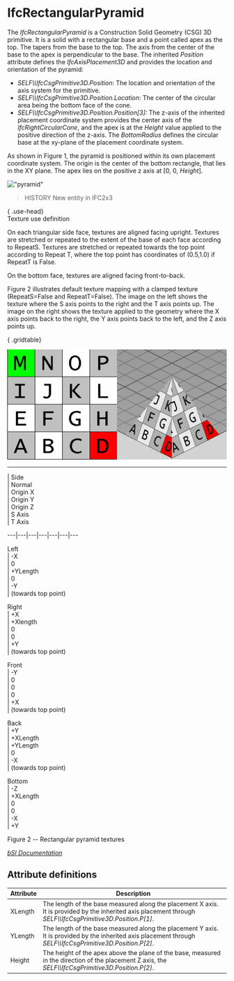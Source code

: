 IfcRectangularPyramid
=====================
The _IfcRectangularPyramid_ is a Construction Solid Geometry (CSG) 3D
primitive. It is a solid with a rectangular base and a point called apex as
the top. The tapers from the base to the top. The axis from the center of the
base to the apex is perpendicular to the base. The inherited _Position_
attribute defines the _IfcAxisPlacement3D_ and provides the location and
orientation of the pyramid:  
  
* _SELF\\\IfcCsgPrimitive3D.Position_: The location and orientation of the axis system for the primitive.   
* _SELF\\\IfcCsgPrimitive3D.Position.Location_: The center of the circular area being the bottom face of the cone.  
* _SELF\\\IfcCsgPrimitive3D.Position.Position[3]:_ The z-axis of the inherited placement coordinate system provides the center axis of the _IfcRightCircularCone_, and the apex is at the _Height_ value applied to the positive direction of the z-axis. The _BottomRadius_ defines the circular base at the xy-plane of the placement coordinate system.  
  
As shown in Figure 1, the pyramid is positioned within its own placement
coordinate system. The origin is the center of the bottom rectangle, that lies
in the XY plane. The apex lies on the positive z axis at [0, 0, _Height_].  
  
!["pyramid"](../figures/ifcrectangularpyramid-layout1.png "Figure 1 --
Rectangular pyramid geometry")  
  
> HISTORY  New entity in IFC2x3  
  
{ .use-head}  
Texture use definition  
  
On each triangular side face, textures are aligned facing upright. Textures
are stretched or repeated to the extent of the base of each face according to
RepeatS. Textures are stretched or repeated towards the top point according to
Repeat T, where the top point has coordinates of (0.5,1.0) if RepeatT is
False.  
  
On the bottom face, textures are aligned facing front-to-back.  
  
Figure 2 illustrates default texture mapping with a clamped texture
(RepeatS=False and RepeatT=False). The image on the left shows the texture
where the S axis points to the right and the T axis points up. The image on
the right shows the texture applied to the geometry where the X axis points
back to the right, the Y axis points back to the left, and the Z axis points
up.  
  
  
  
{ .gridtable}  
  
  
![texture](../figures/ifcrectangularpyramid-texture.png)  
  
---  
  
  
  
  
  
| Side  
| Normal  
| Origin X  
| Origin Y  
| Origin Z  
| S Axis  
| T Axis  
  
---|---|---|---|---|---|---  
  
  
Left  
| -X  
| 0  
| +YLength  
| 0  
| -Y  
| (towards top point)  
  
  
  
Right  
| +X  
| +Xlength  
| 0  
| 0  
| +Y  
| (towards top point)  
  
  
  
Front  
| -Y  
| 0  
| 0  
| 0  
| +X  
| (towards top point)  
  
  
  
Back  
| +Y  
| +XLength  
| +YLength  
| 0  
| -X  
| (towards top point)  
  
  
  
Bottom  
| -Z  
| +XLength  
| 0  
| 0  
| -X  
| +Y  
  
  
  
  
  
  
  
  

Figure 2 -- Rectangular pyramid textures

  
  
  
  
  
[ _bSI
Documentation_](https://standards.buildingsmart.org/IFC/DEV/IFC4_2/FINAL/HTML/schema/ifcgeometricmodelresource/lexical/ifcrectangularpyramid.htm)


Attribute definitions
---------------------
| Attribute   | Description                                                                                                                                                  |
|-------------|--------------------------------------------------------------------------------------------------------------------------------------------------------------|
| XLength     | The length of the base measured along the placement X axis. It is provided by the inherited axis placement through _SELF\\\IfcCsgPrimitive3D.Position.P[1]_. |
| YLength     | The length of the base measured along the placement Y axis. It is provided by the inherited axis placement through _SELF\\\IfcCsgPrimitive3D.Position.P[2]_. |
| Height      | The height of the apex above the plane of the base, measured in the direction of the placement Z axis, the _SELF\\\IfcCsgPrimitive3D.Position.P[2]_.         |

